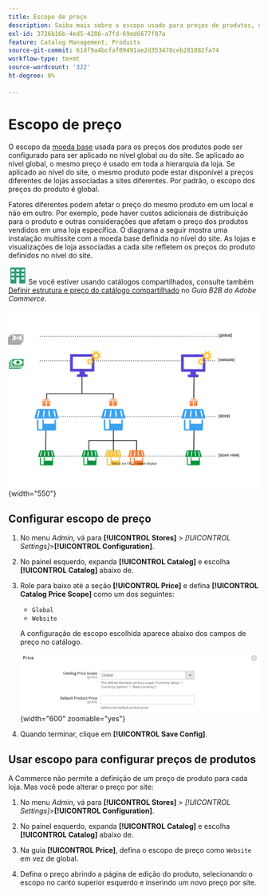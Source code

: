 ```yaml
---
title: Escopo de preço
description: Saiba mais sobre o escopo usado para preços de produtos, que pode ser configurado para ser aplicado no nível global ou do site.
exl-id: 3726b16b-4ed5-4286-a7fd-69ed6677f87a
feature: Catalog Management, Products
source-git-commit: 61df9a4bcfaf09491ae2d353478ceb281082fa74
workflow-type: tm+mt
source-wordcount: '322'
ht-degree: 0%

---
```


# Escopo de preço

O escopo da [moeda base](../stores-purchase/currency-configuration.md) usada para os preços dos produtos pode ser configurado para ser aplicado no nível global ou do site. Se aplicado ao nível global, o mesmo preço é usado em toda a hierarquia da loja. Se aplicado ao nível do site, o mesmo produto pode estar disponível a preços diferentes de lojas associadas a sites diferentes. Por padrão, o escopo dos preços do produto é global.

Fatores diferentes podem afetar o preço do mesmo produto em um local e não em outro. Por exemplo, pode haver custos adicionais de distribuição para o produto e outras considerações que afetam o preço dos produtos vendidos em uma loja específica. O diagrama a seguir mostra uma instalação multissite com a moeda base definida no nível do site. As lojas e visualizações de loja associadas a cada site refletem os preços do produto definidos no nível do site.

![Adobe Commerce B2B](../assets/b2b.svg) Se você estiver usando catálogos compartilhados, consulte também [Definir estrutura e preço do catálogo compartilhado](../b2b/catalog-shared-pricing-structure.md) no _Guia B2B do Adobe Commerce_.

![Diagrama de escopo de preço](./assets/catalog-price-scope.svg){width="550"}

## Configurar escopo de preço

1. No menu _Admin_, vá para **[!UICONTROL Stores]** > _[!UICONTROL Settings]_>**[!UICONTROL Configuration]**.

1. No painel esquerdo, expanda **[!UICONTROL Catalog]** e escolha **[!UICONTROL Catalog]** abaixo de.

1. Role para baixo até a seção **[!UICONTROL Price]** e defina **[!UICONTROL Catalog Price Scope]** como um dos seguintes:

   - `Global`
   - `Website`

   A configuração de escopo escolhida aparece abaixo dos campos de preço no catálogo.

   ![Escopo do preço de catálogo](./assets/catalog-price.png){width="600" zoomable="yes"}

1. Quando terminar, clique em **[!UICONTROL Save Config]**.

## Usar escopo para configurar preços de produtos

A Commerce não permite a definição de um preço de produto para cada loja. Mas você pode alterar o preço por site:

1. No menu _Admin_, vá para **[!UICONTROL Stores]** > _[!UICONTROL Settings]_>**[!UICONTROL Configuration]**.

1. No painel esquerdo, expanda **[!UICONTROL Catalog]** e escolha **[!UICONTROL Catalog]** abaixo de.

1. Na guia **[!UICONTROL Price]**, defina o escopo de preço como `Website` em vez de global.

1. Defina o preço abrindo a página de edição do produto, selecionando o escopo no canto superior esquerdo e inserindo um novo preço por site.
